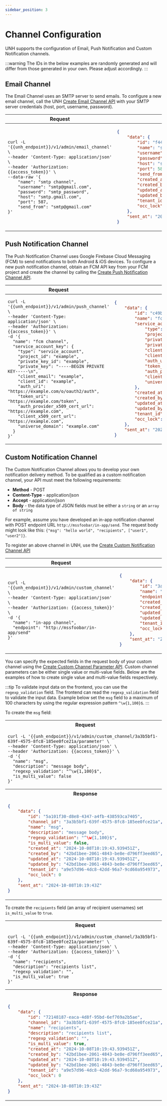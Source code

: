 ```yaml
---
sidebar_position: 3
---
```


# Channel Configuration

UNH supports the configuration of Email, Push Notification and Custom Notification channels.

:::warning
The IDs in the below examples are randomly generated and will differ from those generated in your own. Please adjust 
accordingly.
:::

## Email Channel

The Email Channel uses an SMTP server to send emails. To configure a new email channel, call the UNH 
[Create Email Channel API](../UNH%20API/9-create-email-channel.api.mdx) with your SMTP server credentials (host, port, 
username, password).

<table>
<thead><tr><th>Request</th><th>Response</th></tr></thead>
<tbody>
<tr><td>

```
curl -L '{{unh_endpoint}}/v1/admin/email_channel' \
--header 'Content-Type: application/json' \
--header 'Authorization: {{access_token}}' \
--data-raw '{
    "name": "smtp channel",
    "username": "smtp@gmail.com",
    "password": "smtp_password",
    "host": "smtp.gmail.com",
    "port": 587,
    "send_from": "smtp@gmail.com"
}'
```

</td><td>

```json
{
    "data": {
        "id": "f446054c-98a5-4df9-aeea-f687e66951e0",
        "name": "smtp channel",
        "username": "smtp@gmail.com",
        "password": "smtp_password",
        "host": "smtp.gmail.com",
        "port": 587,
        "send_from": "smtp@gmail.com",
        "created_at": "2024-10-08T06:41:21.906919Z",
        "created_by": "d6f80e07-3b30-4968-8550-d3a441966e95",
        "updated_at": "2024-10-08T06:41:21.906919Z",
        "updated_by": "d6f80e07-3b30-4968-8550-d3a441966e95",
        "tenant_id": "3ca9a629-6a64-4d40-9a93-cc8da0595754",
        "occ_lock": 0
    },
    "sent_at": "2024-10-08T06:41:21Z"
}
```

</td></tr>
</tbody></table>

## Push Notification Channel

The Push Notification Channel uses Google Firebase Cloud Messaging (FCM) to send notifications to both Android & iOS 
devices. To configure a new push notification channel, obtain an FCM API key from your FCM project and create the 
channel by calling the [Create Push Notification Channel API](../UNH%20API/14-create-push-notification-channel.api.mdx).

<table>
<thead><tr><th>Request</th><th>Response</th></tr></thead>
<tbody>
<tr><td>

```
curl -L '{{unh_endpoint}}/v1/admin/push_channel' \
--header 'Content-Type: application/json' \
--header 'Authorization: {{access_token}}' \
-d '{
  "name": "fcm channel",
  "service_account_key": {
    "type": "service_account",
    "project_id": "example",
    "private_key_id": "example",
    "private_key": "-----BEGIN PRIVATE KEY-----\n",
    "client_email": "example",
    "client_id": "example",
    "auth_uri": "https://example.com/o/oauth2/auth",
    "token_uri": "https://example.com/token",
    "auth_provider_x509_cert_url": "https://example.com",
    "client_x509_cert_url": "https://example.com",
    "universe_domain": "example.com"
  }
}'
```

</td><td>

```json
{
    "data": {
        "id": "c49b14dd-dad9-4e93-bd15-752763d1b684",
        "name": "fcm channel",
        "service_account_key": {
            "type": "service_account",
            "project_id": "example",
            "private_key_id": "example",
            "private_key": "-----BEGIN PRIVATE KEY-----\n",
            "client_email": "example",
            "client_id": "example",
            "auth_uri": "https://example.com/o/oauth2/auth",
            "token_uri": "https://example.com/token",
            "auth_provider_x509_cert_url": "https://example.com",
            "client_x509_cert_url": "https://example.com",
            "universe_domain": "example.com"
        },
        "created_at": "2024-10-09T04:08:30.702451Z",
        "created_by": "42bd1bee-2061-4843-be8e-d796ff3eed65",
        "updated_at": "2024-10-09T04:08:30.702451Z",
        "updated_by": "42bd1bee-2061-4843-be8e-d796ff3eed65",
        "tenant_id": "a9e57d96-4dc8-42dd-96a7-9cd60a954973",
        "occ_lock": 0
    },
    "sent_at": "2024-10-08T06:41:21Z"
}
```

</td></tr>
</tbody></table>

## Custom Notification Channel

The Custom Notification Channel allows you to develop your own notification delivery method. To be qualified as a 
custom notification channel, your API must meet the following requirements:
- **Method** - POST 
- **Content-Type** - application/json
- **Accept** - application/json
- **Body** - the data type of JSON fields must be either a `string` or an `array of string`

For example, assume you have developed an in-app notification channel with POST endpoint URL 
`http://mssfoobar/in-app/send`. The request body might look like this: `{"msg": "hello world", "recipients", ["user1", 
"user2"]}`.

To register an above channel in UNH, use the 
[Create Custom Notification Channel API](../UNH%20API/19-create-custom-channel.api.mdx)

<table>
<thead><tr><th>Request</th><th>Response</th></tr></thead>
<tbody>
<tr><td>

```
curl -L '{{unh_endpoint}}/v1/admin/custom_channel' \
--header 'Content-Type: application/json' \
--header 'Authorization: {{access_token}}' \
-d '{
  "name": "in-app channel",
  "endpoint": "http://mssfoobar/in-app/send"
}'
```

</td><td>

```json
{
    "data": {
        "id": "3a3b5bf1-639f-4575-8fc8-185ee0fce21a",
        "name": "in-app channel",
        "endpoint": "http://mssfoobar/in-app/send",
        "created_at": "2024-09-03T03:00:15.571118Z",
        "created_by": "00f92e3f-7f5c-4c9d-96b8-7f9121c3e013",
        "updated_at": "2024-09-03T03:00:15.571118Z",
        "updated_by": "00f92e3f-7f5c-4c9d-96b8-7f9121c3e013",
        "tenant_id": "b8766c9d-d71e-46a2-968b-552dea1a7cd2",
        "occ_lock": 0
    },
    "sent_at": "2024-09-03T03:00:15Z"
}
```

</td></tr>
</tbody></table>

You can specify the expected fields in the request body of your custom channel using the [Create Custom Channel 
Parameter API](../UNH%20API/24-create-custom-channel-parameter.api.mdx). Custom channel parameters can be either single 
value or multi-value fields. Below are the examples of how to create single value and multi-value fields respectively.

:::tip
To validate input data on the frontend, you can use the `regexp_validation` field. The frontend can read the
`regexp_validation` field to validate the input data. Example below set the `msg` field to a maximum of 100 characters
by using the regular expression pattern `^\w{1,100}$`.
:::

To create the `msg` field:

<table>
<tr><th>Request</th></tr>
<tr><td>

```
curl -L '{{unh_endpoint}}/v1/admin/custom_channel/3a3b5bf1-639f-4575-8fc8-185ee0fce21a/parameter' \
--header 'Content-Type: application/json' \
--header 'Authorization: {{access_token}}' \
-d '{
  "name": "msg",
  "description": "message body",
  "regexp_validation": "^\w{1,100}$",
  "is_multi_value": false
}'
```

</td></tr>
<tr><th>Response</th></tr>
<tr><td>

```json
{
    "data": {
        "id": "5a101f30-d8e8-4347-a4fb-438593ca7405",
        "channel_id": "3a3b5bf1-639f-4575-8fc8-185ee0fce21a",
        "name": "msg",
        "description": "message body",
        "regexp_validation": "^\w{1,100}$",
        "is_multi_value": false,
        "created_at": "2024-10-08T10:19:43.939451Z",
        "created_by": "42bd1bee-2061-4843-be8e-d796ff3eed65",
        "updated_at": "2024-10-08T10:19:43.939451Z",
        "updated_by": "42bd1bee-2061-4843-be8e-d796ff3eed65",
        "tenant_id": "a9e57d96-4dc8-42dd-96a7-9cd60a954973",
        "occ_lock": 0
    },
    "sent_at": "2024-10-08T10:19:43Z"
}
```

</td></tr>
</table>

To create the `recipients` field (an array of recipient usernames) set `is_multi_value` to `true`.

<table>
<tr><th>Request</th></tr>
<tr><td>

```
curl -L '{{unh_endpoint}}/v1/admin/custom_channel/3a3b5bf1-639f-4575-8fc8-185ee0fce21a/parameter' \
--header 'Content-Type: application/json' \
--header 'Authorization: {{access_token}}' \
-d '{
  "name": "recipients",
  "description": "recipients list",
  "regexp_validation": "",
  "is_multi_value": true
}'
```

</td></tr>
<tr><th>Response</th></tr>
<tr><td>

```json
{
    "data": {
        "id": "72148187-eaca-4d8f-95bd-6ef769a2b5ae",
        "channel_id": "3a3b5bf1-639f-4575-8fc8-185ee0fce21a",
        "name": "recipients",
        "description": "recipients list",
        "regexp_validation": "",
        "is_multi_value": true,
        "created_at": "2024-10-08T10:19:43.939451Z",
        "created_by": "42bd1bee-2061-4843-be8e-d796ff3eed65",
        "updated_at": "2024-10-08T10:19:43.939451Z",
        "updated_by": "42bd1bee-2061-4843-be8e-d796ff3eed65",
        "tenant_id": "a9e57d96-4dc8-42dd-96a7-9cd60a954973",
        "occ_lock": 0
    },
    "sent_at": "2024-10-08T10:19:43Z"
}
```

</td></tr>
</table>